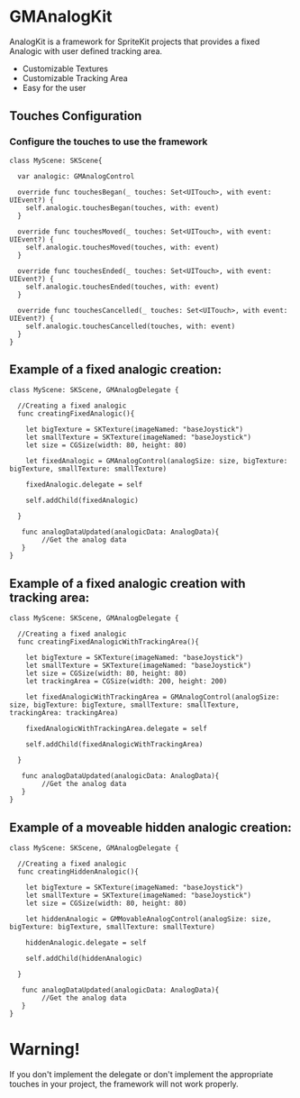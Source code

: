# GMAnalogKit

AnalogKit is a framework for SpriteKit projects that provides a fixed Analogic with user defined tracking area.

- Customizable Textures
- Customizable Tracking Area
- Easy for the user

## Touches Configuration
### Configure the touches to use the framework
```
class MyScene: SKScene{

  var analogic: GMAnalogControl

  override func touchesBegan(_ touches: Set<UITouch>, with event: UIEvent?) {
    self.analogic.touchesBegan(touches, with: event)
  }
  
  override func touchesMoved(_ touches: Set<UITouch>, with event: UIEvent?) {
    self.analogic.touchesMoved(touches, with: event)
  }
  
  override func touchesEnded(_ touches: Set<UITouch>, with event: UIEvent?) {
    self.analogic.touchesEnded(touches, with: event)
  }
  
  override func touchesCancelled(_ touches: Set<UITouch>, with event: UIEvent?) {
    self.analogic.touchesCancelled(touches, with: event)
  }  
}
```

## Example of a fixed analogic creation:

```
class MyScene: SKScene, GMAnalogDelegate {

  //Creating a fixed analogic
  func creatingFixedAnalogic(){
  
    let bigTexture = SKTexture(imageNamed: "baseJoystick")
    let smallTexture = SKTexture(imageNamed: "baseJoystick")
    let size = CGSize(width: 80, height: 80)
  
    let fixedAnalogic = GMAnalogControl(analogSize: size, bigTexture: bigTexture, smallTexture: smallTexture)
    
    fixedAnalogic.delegate = self
    
    self.addChild(fixedAnalogic)
    
  }
  
   func analogDataUpdated(analogicData: AnalogData){
        //Get the analog data
   }
}
```

## Example of a fixed analogic creation with tracking area:

```
class MyScene: SKScene, GMAnalogDelegate {

  //Creating a fixed analogic
  func creatingFixedAnalogicWithTrackingArea(){
  
    let bigTexture = SKTexture(imageNamed: "baseJoystick")
    let smallTexture = SKTexture(imageNamed: "baseJoystick")
    let size = CGSize(width: 80, height: 80)
    let trackingArea = CGSize(width: 200, height: 200)
  
    let fixedAnalogicWithTrackingArea = GMAnalogControl(analogSize: size, bigTexture: bigTexture, smallTexture: smallTexture, trackingArea: trackingArea)
    
    fixedAnalogicWithTrackingArea.delegate = self
    
    self.addChild(fixedAnalogicWithTrackingArea)
    
  }
  
   func analogDataUpdated(analogicData: AnalogData){
        //Get the analog data
   }
}
```

## Example of a moveable hidden analogic creation:

```
class MyScene: SKScene, GMAnalogDelegate {

  //Creating a fixed analogic
  func creatingHiddenAnalogic(){
  
    let bigTexture = SKTexture(imageNamed: "baseJoystick")
    let smallTexture = SKTexture(imageNamed: "baseJoystick")
    let size = CGSize(width: 80, height: 80)
  
    let hiddenAnalogic = GMMovableAnalogControl(analogSize: size, bigTexture: bigTexture, smallTexture: smallTexture)
    
    hiddenAnalogic.delegate = self
    
    self.addChild(hiddenAnalogic)
    
  }
  
   func analogDataUpdated(analogicData: AnalogData){
        //Get the analog data
   }
}
```
# Warning!

If you don't implement the delegate or don't implement the appropriate touches in your project, the framework will not work properly.
